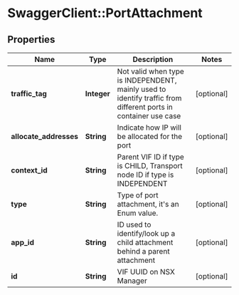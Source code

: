 # SwaggerClient::PortAttachment

## Properties
Name | Type | Description | Notes
------------ | ------------- | ------------- | -------------
**traffic_tag** | **Integer** | Not valid when type is INDEPENDENT, mainly used to identify traffic from different ports in container use case  | [optional] 
**allocate_addresses** | **String** | Indicate how IP will be allocated for the port | [optional] 
**context_id** | **String** | Parent VIF ID if type is CHILD, Transport node ID if type is INDEPENDENT | [optional] 
**type** | **String** | Type of port attachment, it&#39;s an Enum value. | [optional] 
**app_id** | **String** | ID used to identify/look up a child attachment behind a parent attachment  | [optional] 
**id** | **String** | VIF UUID on NSX Manager | [optional] 


